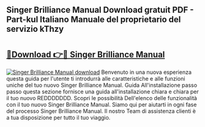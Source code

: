 ## Singer Brilliance Manual Download gratuit PDF - Part-kul Italiano Manuale del proprietario del servizio kThzy

# <h2><a href="http://dfblr86.blite.top/?on=Singer+Brilliance+Manual">🔗Download 👉🔴 Singer Brilliance Manual</a></h2>

[![Singer Brilliance Manual download](https://i.imgur.com/lujVjoI.png)](http://dfblr86.blite.top/?on=Singer+Brilliance+Manual)
Benvenuto in una nuova esperienza questa guida per l'utente ti introdurrà alle caratteristiche e alle funzioni uniche del tuo nuovo Singer Brilliance Manual. Guida All'installazione passo passo questa sezione fornisce una guida all'installazione chiara e chiara per il tuo nuovo REDDDDDDD. Scopri le possibilità Dell'elenco delle funzionalità con il tuo nuovo Singer Brilliance Manual. Siamo qui per aiutarti in ogni fase del processo Singer Brilliance Manual. Il nostro Team di assistenza clienti è a tua disposizione per tutto il tuo viaggio.
